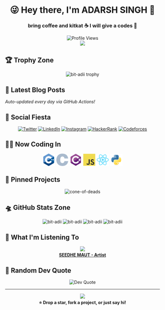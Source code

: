<h1 align="center">😜 Hey there, I'm ADARSH SINGH 🚀</h1>
<h3 align="center">bring coffee and kitkat ☕ I will give a codes 🫡</h3>

<div align="center">
  <img src="https://komarev.com/ghpvc/?username=bit-adii&label=Profile+views&color=dc143c&style=for-the-badge" alt="Profile Views" />
  <br>
  <img src="https://media.giphy.com/media/l0MYt5jPR6QX5pnqM/giphy.gif" width="180"/>
</div>


## 🏆 Trophy Zone
<p align="center">
  <img src="https://github-profile-trophy.vercel.app/?username=bit-adii&row=1&column=10&theme=radical" alt="bit-adii trophy"/>
</p>

## 📝 Latest Blog Posts
<!-- BLOG-POST-LIST:START -->
<!-- BLOG-POST-LIST:END -->
*Auto-updated every day via GitHub Actions!*

## 📡 Social Fiesta
<p align="center">
  <a href="https://twitter.com/@s93013804adarsh"><img alt="Twitter" src="https://img.shields.io/badge/Twitter-@s93013804adarsh-blue?style=for-the-badge&logo=twitter&logoColor=white" /></a>
  <a href="https://linkedin.com/in/adarsh-singh0703"><img alt="LinkedIn" src="https://img.shields.io/badge/LinkedIn-@adarsh_singh0703-blue?style=for-the-badge&logo=linkedin&logoColor=white" /></a>
  <a href="https://instagram.com/thatbrat_adii"><img alt="Instagram" src="https://img.shields.io/badge/Instagram-@thatbrat_adii-E4405F?style=for-the-badge&logo=instagram&logoColor=white" /></a>
  <a href="https://www.hackerrank.com/adarsh-singh0703"><img alt="HackerRank" src="https://img.shields.io/badge/HackerRank-@adarsh--singh0703-2EC866?style=for-the-badge&logo=hackerrank&logoColor=white" /></a>
  <a href="https://codeforces.com/profile/bread_jam7"><img alt="Codeforces" src="https://img.shields.io/badge/Codeforces-bread__jam7-F2B52C?style=for-the-badge&logo=codeforces&logoColor=black" /></a>
</p>

## 🧑‍💻 Now Coding In



<p align="center">
  <img src="https://raw.githubusercontent.com/devicons/devicon/master/icons/cplusplus/cplusplus-original.svg" alt="c++" width="40" height="40"/>
  <img src="https://raw.githubusercontent.com/devicons/devicon/master/icons/c/c-original.svg" alt="c" width="40" height="40"/>
  <img src="https://raw.githubusercontent.com/devicons/devicon/master/icons/csharp/csharp-original.svg" alt="c#" width="40" height="40"/>
  <img src="https://raw.githubusercontent.com/devicons/devicon/master/icons/javascript/javascript-original.svg" alt="javascript" width="40" height="40"/>
  <img src="https://raw.githubusercontent.com/devicons/devicon/master/icons/react/react-original.svg" alt="react" width="40" height="40"/>
  <img src="https://raw.githubusercontent.com/devicons/devicon/master/icons/python/python-original.svg" alt="python" width="40" height="40"/>

</p>


## 🎯 Pinned Projects
<p align="center">
  <img src="https://github-readme-stats.vercel.app/api/pin/?username=bit-adii&repo=cone-of-deads" alt="cone-of-deads" />
  
</p>


## 🛸 GitHub Stats Zone
<p align="center">
  <img src="https://github-readme-stats.vercel.app/api?username=bit-adii&show_icons=true&theme=radical" alt="bit-adii"/>
  <img src="https://github-readme-stats.vercel.app/api/top-langs/?username=bit-adii&layout=compact&theme=radical" alt="bit-adii"/>
  <img src="https://streak-stats.demolab.com?user=bit-adii&theme=radical" alt="bit-adii"/>
  <img src="https://activity-graph.herokuapp.com/graph?username=bit-adii&theme=github" alt="bit-adii"/>
</p>

## 🎵 What I'm Listening To

<p align="center">
  <a href="https://open.spotify.com/artist/2oBG74gAocPMFv6Ij9ykdo?si=Ky4bdO1RSZCIKP5Q9Mi53QL" target="_blank">
    <img src="https://img.icons8.com/color/96/spotify--v1.png" width="50"/>
    <br>
    <b>SEEDHE MAUT - Artist</b>
  </a>
</p>


## 👾 Random Dev Quote
<p align="center">
  <img src="https://quotes-github-readme.vercel.app/api?type=horizontal&theme=radical" alt="Dev Quote"/>
</p>

---

<div align="center">
  <img src="https://media.giphy.com/media/26ufdipQqU2lhNA4g/giphy.gif" width="200"/>
  <br/><b>⭐ Drop a star, fork a project, or just say hi!</b>
</div>
